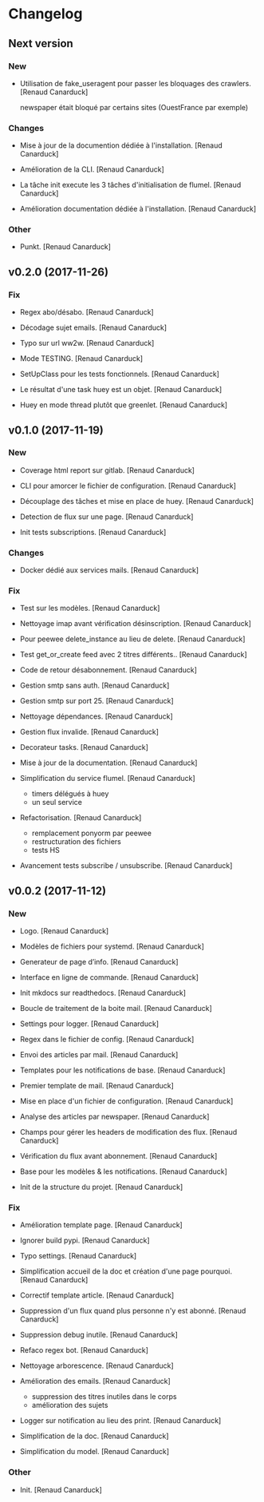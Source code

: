 # Changelog


## Next version

### New

* Utilisation de fake_useragent pour passer les bloquages des crawlers. [Renaud Canarduck]

  newspaper était bloqué par certains sites (OuestFrance par exemple)

### Changes

* Mise à jour de la documention dédiée à l'installation. [Renaud Canarduck]

* Amélioration de la CLI. [Renaud Canarduck]

* La tâche init execute les 3 tâches d'initialisation de flumel. [Renaud Canarduck]

* Amélioration documentation dédiée à l'installation. [Renaud Canarduck]

### Other

* Punkt. [Renaud Canarduck]


## v0.2.0 (2017-11-26)

### Fix

* Regex abo/désabo. [Renaud Canarduck]

* Décodage sujet emails. [Renaud Canarduck]

* Typo sur url ww2w. [Renaud Canarduck]

* Mode TESTING. [Renaud Canarduck]

* SetUpClass pour les tests fonctionnels. [Renaud Canarduck]

* Le résultat d'une task huey est un objet. [Renaud Canarduck]

* Huey en mode thread plutôt que greenlet. [Renaud Canarduck]


## v0.1.0 (2017-11-19)

### New

* Coverage html report sur gitlab. [Renaud Canarduck]

* CLI pour amorcer le fichier de configuration. [Renaud Canarduck]

* Découplage des tâches et mise en place de huey. [Renaud Canarduck]

* Detection de flux sur une page. [Renaud Canarduck]

* Init tests subscriptions. [Renaud Canarduck]

### Changes

* Docker dédié aux services mails. [Renaud Canarduck]

### Fix

* Test sur les modèles. [Renaud Canarduck]

* Nettoyage imap avant vérification désinscription. [Renaud Canarduck]

* Pour peewee delete_instance au lieu de delete. [Renaud Canarduck]

* Test get_or_create feed avec 2 titres différents.. [Renaud Canarduck]

* Code de retour désabonnement. [Renaud Canarduck]

* Gestion smtp sans auth. [Renaud Canarduck]

* Gestion smtp sur port 25. [Renaud Canarduck]

* Nettoyage dépendances. [Renaud Canarduck]

* Gestion flux invalide. [Renaud Canarduck]

* Decorateur tasks. [Renaud Canarduck]

* Mise à jour de la documentation. [Renaud Canarduck]

* Simplification du service flumel. [Renaud Canarduck]

  * timers délégués à huey
  * un seul service

* Refactorisation. [Renaud Canarduck]

  * remplacement ponyorm par peewee
  * restructuration des fichiers
  * tests HS

* Avancement tests subscribe / unsubscribe. [Renaud Canarduck]


## v0.0.2 (2017-11-12)

### New

* Logo. [Renaud Canarduck]

* Modèles de fichiers pour systemd. [Renaud Canarduck]

* Generateur de page d’info. [Renaud Canarduck]

* Interface en ligne de commande. [Renaud Canarduck]

* Init mkdocs sur readthedocs. [Renaud Canarduck]

* Boucle de traitement de la boite mail. [Renaud Canarduck]

* Settings pour logger. [Renaud Canarduck]

* Regex dans le fichier de config. [Renaud Canarduck]

* Envoi des articles par mail. [Renaud Canarduck]

* Templates pour les notifications de base. [Renaud Canarduck]

* Premier template de mail. [Renaud Canarduck]

* Mise en place d'un fichier de configuration. [Renaud Canarduck]

* Analyse des articles par newspaper. [Renaud Canarduck]

* Champs pour gérer les headers de modification des flux. [Renaud Canarduck]

* Vérification du flux avant abonnement. [Renaud Canarduck]

* Base pour les modèles & les notifications. [Renaud Canarduck]

* Init de la structure du projet. [Renaud Canarduck]

### Fix

* Amélioration template page. [Renaud Canarduck]

* Ignorer build pypi. [Renaud Canarduck]

* Typo settings. [Renaud Canarduck]

* Simplification accueil de la doc et création d'une page pourquoi. [Renaud Canarduck]

* Correctif template article. [Renaud Canarduck]

* Suppression d'un flux quand plus personne n'y est abonné. [Renaud Canarduck]

* Suppression debug inutile. [Renaud Canarduck]

* Refaco regex bot. [Renaud Canarduck]

* Nettoyage arborescence. [Renaud Canarduck]

* Amélioration des emails. [Renaud Canarduck]

  * suppression des titres inutiles dans le corps
  * amélioration des sujets

* Logger sur notification au lieu des print. [Renaud Canarduck]

* Simplification de la doc. [Renaud Canarduck]

* Simplification du model. [Renaud Canarduck]

### Other

* Init. [Renaud Canarduck]


